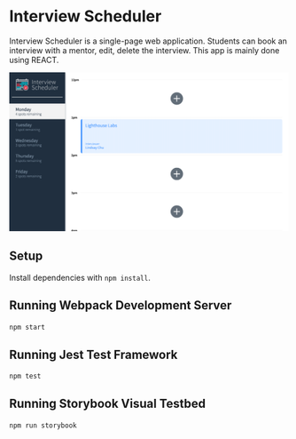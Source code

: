 # Interview Scheduler

Interview Scheduler is a single-page web application. Students can book an interview with a mentor, edit, delete the interview. 
This app is mainly done using REACT.

!["a saved appointment"](https://github.com/Zeinaaaa/scheduler/blob/master/docs/SchedulerAppointment.png)


## Setup

Install dependencies with `npm install`.

## Running Webpack Development Server

```sh
npm start
```

## Running Jest Test Framework

```sh
npm test
```

## Running Storybook Visual Testbed

```sh
npm run storybook
```
